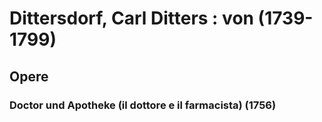 # Dittersdorf, Carl Ditters : von (1739-1799)

## Opere

### Doctor und Apotheke (il dottore e il farmacista) (1756)